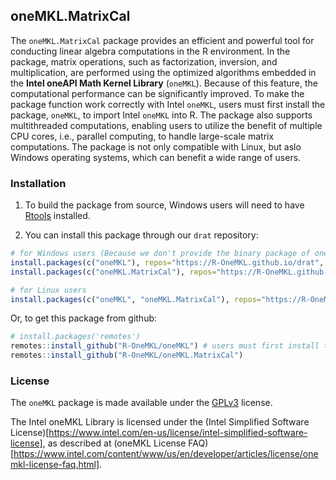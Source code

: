 ## oneMKL.MatrixCal

The `oneMKL.MatrixCal` package provides an efficient and powerful tool for
conducting linear algebra computations in the R environment. In the package,
matrix operations, such as factorization, inversion, and multiplication,
are performed using the optimized algorithms embedded in the
**Intel oneAPI Math Kernel Library** (`oneMKL`). Because of this feature,
the computational performance can be significantly improved. To make the package
function work correctly with Intel `oneMKL`, users must first install the package,
`oneMKL`, to import Intel `oneMKL` into R. The package also supports multithreaded
computations, enabling users to utilize the benefit of multiple CPU cores,
i.e., parallel computing, to handle large-scale matrix computations.
The package is not only compatible with Linux, but aslo Windows operating systems,
which can benefit a wide range of users.


### Installation

1. To build the package from source, Windows users will need to have [Rtools](http://cran.csie.ntu.edu.tw/bin/windows/Rtools/) installed.

2. You can install this package through our `drat` repository:

```r
# for Windows users (Because we don't provide the binary package of oneMKL)
install.packages(c("oneMKL"), repos="https://R-OneMKL.github.io/drat", type="source")
install.packages(c("oneMKL.MatrixCal"), repos="https://R-OneMKL.github.io/drat")

# for Linux users
install.packages(c("oneMKL", "oneMKL.MatrixCal"), repos="https://R-OneMKL.github.io/drat")
```

Or, to get this package from github:

```r
# install.packages('remotes')
remotes::install_github("R-OneMKL/oneMKL") # users must first install the "oneMKL" package to construct the connection between R and oneMKL
remotes::install_github("R-OneMKL/oneMKL.MatrixCal")
```


### License

The `oneMKL` package is made available under the [GPLv3](https://www.gnu.org/licenses/gpl-3.0.html) license.

The Intel oneMKL Library is licensed under the (Intel Simplified Software License)[https://www.intel.com/en-us/license/intel-simplified-software-license], as described at (oneMKL License FAQ)[https://www.intel.com/content/www/us/en/developer/articles/license/onemkl-license-faq.html].
